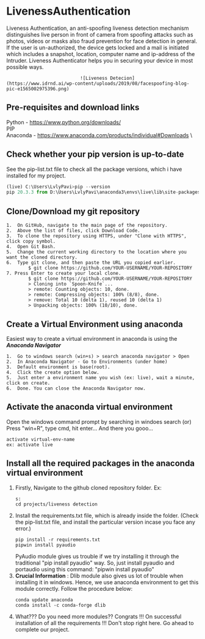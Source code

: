 # LivenessAuthentication

 Liveness Authentication, an anti-spoofing liveness detection mechanism distinguishes live person in front of camera from spoofing attacks such as photos, videos or masks also fraud prevention for face detection in general. If the user is un-authorized, the device gets locked and a mail is initiated which includes a snapshot, location, computer name and ip-address of the Intruder. Liveness Authenticator helps you in securing your device in most possible ways.
 
                               ![Liveness Detecion](https://www.idrnd.ai/wp-content/uploads/2019/08/facespoofing-blog-pic-e1565002975396.png)
 
 ## Pre-requisites and download links
 
 Python - https://www.python.org/downloads/ \
 PIP \
 Anaconda - https://www.anaconda.com/products/individual#Downloads \
 
 
 ## Check whether your pip version is up-to-date
 See the pip-list.txt file to check all the package versions, which i have installed for my project.
```python
(live) C:\Users\LvlyPavi>pip --version
pip 20.3.3 from D:\Users\LvlyPavi\anaconda3\envs\live\lib\site-packages\pip (python 3.8)
```

## Clone/Download my git repository
```
1.  On GitHub, navigate to the main page of the repository.
2.  Above the list of files, click Download Code.
3.  To clone the repository using HTTPS, under "Clone with HTTPS", click copy symbol.
4.  Open Git Bash.
5.  Change the current working directory to the location where you want the cloned directory.
6.  Type git clone, and then paste the URL you copied earlier.
        $ git clone https://github.com/YOUR-USERNAME/YOUR-REPOSITORY
7. Press Enter to create your local clone.
        $ git clone https://github.com/YOUR-USERNAME/YOUR-REPOSITORY
        > Cloning into `Spoon-Knife`...
        > remote: Counting objects: 10, done.
        > remote: Compressing objects: 100% (8/8), done.
        > remove: Total 10 (delta 1), reused 10 (delta 1)
        > Unpacking objects: 100% (10/10), done.
```

## Create a Virtual Environment using anaconda
Easiest way to create a virtual environment in anaconda is using the ***Anaconda Navigator***
```
1.  Go to windows search (win+s) > search anaconda navigator > Open
2.  In Anaconda Navigator - Go to Environments (under home)
3.  Default environment is base(root). 
4.  Click the create option below.
5.  Just enter a environment name you wish (ex: live), wait a minute, click on create.
6.  Done. You can close the Anaconda Navigator now.
```

## Activate the anaconda virtual environment
Open the windows command prompt by searching in windoes search (or) Press "win+R", type cmd, hit enter... And there you gooo...
```
activate virtual-env-name
ex: activate live
```

## Install all the required packages in the anaconda virtual environment
1.  Firstly, Navigate to the github cloned repository folder. 
    Ex:
    ```
    s:
    cd projects/liveness detection
    ```
2.  Install the requirements.txt file, which is already inside the folder. (Check the pip-list.txt file, and install the particular version incase you face any error.)
    ```
    pip install -r requirements.txt
    pipwin install pyaudio
    ```
    PyAudio module gives us trouble if we try installing it through the traditional "pip install pyaudio" way. So, just install pyaudio and portaudio using this command: "pipwin     install pyaudio"
3.  **Crucial Information** : Dlib module also gives us lot of trouble when installing it in windows. Hence, we use anaconda environment to get this module correctly.
    Follow the procedure below:
    ```
    conda update anaconda
    conda install -c conda-forge dlib
    ```
4.  What??? Do you need more modules?? 
    Congrats !!! On successful installation of all the requirements !!! Don't stop right here. Go ahead to complete our project.
  

